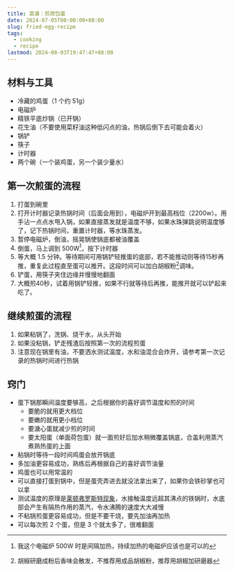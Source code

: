 ```yaml
---
title: 菜谱：煎荷包蛋
date: 2024-07-05T00:00:00+08:00
slug: fried-egg-recipe
tags:
  - cooking
  - recipe
lastmod: 2024-08-03T19:47:47+08:00
---
```


## 材料与工具

- 冷藏的鸡蛋（1 个约 51g）
- 电磁炉
- 精铁平底炒锅（已开锅）
- 花生油（不要使用菜籽油这种低闪点的油，热锅后倒下去可能会着火）
- 锅铲
- 筷子
- 计时器
- 两个碗（一个装鸡蛋，另一个装少量水）

## 第一次煎蛋的流程

1. 打蛋到碗里
2. 打开计时器记录热锅时间（后面会用到），电磁炉开到最高档位（2200w）。用手沾一点点水甩入锅，如果直接蒸发就是温度不够，如果水珠弹跳说明温度够了，记下热锅时间，重置计时器，等水珠蒸发。
3. 暂停电磁炉，倒油，摇晃锅使锅底都被油覆盖
4. 倒蛋，马上调到 500W[^500W]，按下计时器
5. 等大概 1.5 分钟。等待期间可用锅铲轻推蛋的底部，若不能推动则等待15秒再推，重复此过程直至蛋可以推开。这段时间可以加白胡椒粉[^fen]调味。
6. 铲蛋，用筷子夹住边缘并慢慢地翻面
7. 大概煎40秒，试着用锅铲轻推，如果不行就等待后再推，能推开就可以铲起来吃了。

[^500W]: 我这个电磁炉 500W 时是间隔加热，持续加热的电磁炉应该也是可以的

[^fen]: 胡椒研磨成粉后香味会散发，不推荐用成品胡椒粉，推荐用胡椒加研磨器

## 继续煎蛋的流程

1. 如果粘锅了，洗锅、烧干水，从头开始
2. 如果没粘锅，铲走残渣后按照第一次的流程煎蛋
3. 注意现在锅里有油，不要洒水测试温度，水和油混合会炸开，请参考第一次记录的热锅时间进行热锅

## 窍门

- 蛋下锅那瞬间温度要够高，之后根据你的喜好调节温度和煎的时间
    - 要脆的就用更大档位
    - 要嫩的就用更小档位
    - 要溏心蛋就减少煎的时间
    - 要太阳蛋（单面荷包蛋）就一面煎好后加水稍微覆盖锅底，合盖利用蒸汽煮熟热蛋的上面
- 粘锅时等待一段时间鸡蛋会放开锅底
- 多加油更容易成功，熟练后再根据自己的喜好调节油量
- 鸡蛋也可以用常温的
- 可以直接打蛋到锅中，但是蛋壳弄进去就没法拿出来了，如果你会铁砂掌也可以拿
- 测试温度的原理是[莱顿弗罗斯特现象](https://zh.wikipedia.org/zh-cn/%E8%8E%B1%E9%A1%BF%E5%BC%97%E7%BD%97%E6%96%AF%E7%89%B9%E7%8E%B0%E8%B1%A1)，水接触温度远超其沸点的铁锅时，水底部会产生有隔热作用的蒸汽，令水沸腾的速度大大减慢
- 不粘锅煎蛋更容易成功，但是不要干烧，要先加油再加热
- 可以每次煎 2 个蛋，但是 3 个就太多了，很难翻面